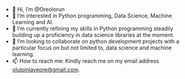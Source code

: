 - 👋 Hi, I’m @Oreolorun
- 👀 I’m interested in Python programming, Data Science, Machine Learning and AI. 
- 🌱 I’m currently refining my skills in Python programming steadily building up a proficiency in data science libraries at the moment. 
- 💞️ I’m looking to collaborate on python development projects with a particular focus on but not limited to, data science and machine learning. 
- 📫 How to reach me: Kindly reach me on my email address oluipinlayeore@gmail.com. 

<!---
Oreolorun/Oreolorun is a ✨ special ✨ repository because its `README.md` (this file) appears on your GitHub profile.
You can click the Preview link to take a look at your changes.
--->
